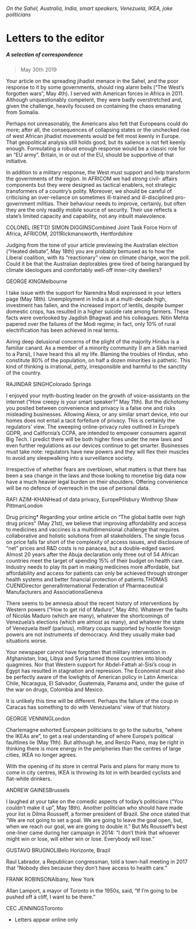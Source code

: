 ###### On the Sahel, Australia, India, smart speakers, Venezuela, IKEA, joke politicians
# Letters to the editor 
##### A selection of correspondence 
> May 30th 2019 
Your article on the spreading jihadist menace in the Sahel, and the poor response to it by some governments, should ring alarm bells (“The West’s forgotten wars”, May 4th). I served with American forces in Africa in 2011. Although unquestionably competent, they were badly overstretched and, given the challenge, heavily focused on containing the chaos emanating from Somalia. 
Perhaps not unreasonably, the Americans also felt that Europeans could do more; after all, the consequences of collapsing states or the unchecked rise of west African jihadist movements would be felt most keenly in Europe. That geopolitical analysis still holds good, but its salience is not felt keenly enough. Formulating a robust enough response would be a classic role for an “EU army”. Britain, in or out of the EU, should be supportive of that initiative. 
In addition to a military response, the West must support and help transform the governments of the region. In AFRICOM we had strong civil- affairs components but they were designed as tactical enablers, not strategic transformers of a country’s polity. Moreover, we should be careful of criticising an over-reliance on sometimes ill-trained and ill-disciplined pro-government militias. Their behaviour needs to improve, certainly, but often they are the only readily mobile source of security. Their use reflects a state’s limited capacity and capability, not any inbuilt malevolence. 
COLONEL (RET’D) SIMON DIGGINSCombined Joint Task Force Horn of Africa, AFRICOM, 2011Rickmansworth, Hertfordshire 
Judging from the tone of your article previewing the Australian election (“Heated debate”, May 18th) you are probably bemused as to how the Liberal coalition, with its “reactionary” view on climate change, won the poll. Could it be that the Australian deplorables grew tired of being harangued by climate ideologues and comfortably well-off inner-city dwellers? 
GEORGE KINGMelbourne 
I take issue with the support for Narendra Modi expressed in your letters page (May 18th). Unemployment in India is at a multi-decade high, investment has fallen, and the increased import of lentils, despite bumper domestic crops, has resulted in a higher suicide rate among farmers. These facts were overlooked by Jagdish Bhagwati and his colleagues. Nitin Mehta papered over the failures of the Modi regime; in fact, only 10% of rural electrification has been achieved in real terms. 
Airing deep delusional concerns of the plight of the majority Hindus is a familiar canard. As a member of a minority community (I am a Sikh married to a Parsi), I have heard this all my life. Blaming the troubles of Hindus, who constitute 80% of the population, on half a dozen minorities is pathetic. This kind of thinking is irrational, petty, irresponsible and harmful to the sanctity of the country. 
RAJINDAR SINGHColorado Springs 
I enjoyed your myth-busting leader on the growth of voice-assistants on the internet (“How creepy is your smart speaker?” May 11th). But the dichotomy you posited between convenience and privacy is a false one and risks misleading businesses. Allowing Alexa, or any similar smart device, into our homes does not entail a tacit forfeiture of privacy. This is certainly the regulators’ view. The sweeping online-privacy rules outlined in Europe’s GDPR, and California’s CCPA, are intended to empower consumers against Big Tech. I predict there will be both higher fines under the new laws and even further regulations as our devices continue to get smarter. Businesses must take note: regulators have new powers and they will flex their muscles to avoid any sleepwalking into a surveillance society. 
Irrespective of whether fears are overblown, what matters is that there has been a sea change in the laws and those looking to monetise big data now have a much heavier legal burden on their shoulders. Offering convenience will be no defence of overreach in the use of personal data. 
RAFI AZIM-KHANHead of data privacy, EuropePillsbury Winthrop Shaw PittmanLondon 
Drug pricing* Regarding your online article on “The global battle over high drug prices” (May 21st), we believe that improving affordability and access to medicines and vaccines is a multidimensional challenge that requires collaborative and holistic solutions from all stakeholders. The single focus on price falls far short of the complexity of access issues, and disclosure of “net” prices and R&D costs is no panacea, but a double-edged sword. Almost 20 years after the Abuja declaration only three out of 54 African countries meet the target of spending 15% of their budget on health care. Industry needs to play its part in making medicines more affordable, but affordability and access for patients can only be achieved through stronger health systems and better financial protection of patients.THOMAS CUENIDirector generalInternational Federation of Pharmaceutical Manufacturers and AssociationsGeneva 
There seems to be amnesia about the recent history of interventions by Western powers (“How to get rid of Maduro”, May 4th). Whatever the faults of Nicolás Maduro (which are many), whatever the shortcomings of Venezuela’s elections (which are almost as many), and whatever the state of Venezuela itself (parlous), military coups supported by hostile foreign powers are not instruments of democracy. And they usually make bad situations worse. 
Your newspaper cannot have forgotten that military intervention in Afghanistan, Iraq, Libya and Syria turned those countries into bloody quagmires. Nor that Western support for Abdel-Fattah al-Sisi’s coup in Egypt has resulted in stagnation and repression. The Economist must also be perfectly aware of the lowlights of American policy in Latin America: Chile, Nicaragua, El Salvador, Guatemala, Panama and, under the guise of the war on drugs, Colombia and Mexico. 
It is unlikely this time will be different. Perhaps the failure of the coup in Caracas has something to do with Venezuelans’ view of that history. 
GEORGE VENNINGLondon 
Charlemagne exhorted European politicians to go to the suburbs, “where the IKEAs are”, to get a real understanding of where Europe’s political faultlines lie (May 11th). But although he, and Renzo Piano, may be right in thinking there is more energy in the peripheries than the centres of large cities, IKEA no longer agrees. 
With the opening of its store in central Paris and plans for many more to come in city centres, IKEA is throwing its lot in with bearded cyclists and flat-white drinkers. 
ANDREW GAINESBrussels 
I laughed at your take on the comedic aspects of today’s politicians (“You couldn’t make it up”, May 18th). Another politician who should have made your list is Dilma Rousseff, a former president of Brazil. She once stated that “We are not going to set a goal. We are going to leave the goal open, but, when we reach our goal, we are going to double it.” But Ms Rousseff’s best one-liner came during her campaign in 2014: “I don’t think that whoever might win or lose, will either win or lose. Everybody will lose.” 
GUSTAVO BRUGNOLIBelo Horizonte, Brazil 
Raul Labrador, a Republican congressman, told a town-hall meeting in 2017 that “Nobody dies because they don’t have access to health care.” 
FRANK ROBINSONAlbany, New York 
Allan Lamport, a mayor of Toronto in the 1950s, said, “If I’m going to be pushed off a cliff, I want to be there.” 
CEC JENNINGSToronto 
* Letters appear online only 
